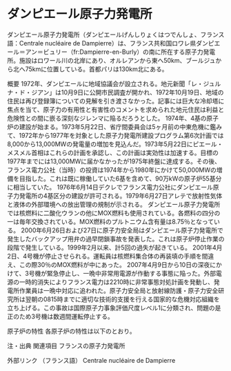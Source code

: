 # ダンピエール原子力発電所

ダンピエール原子力発電所（ダンピエールげんしりょくはつでんしょ、フランス語：Centrale nucléaire de Dampierre）は、フランス共和国ロワレ県ダンピエール＝アン＝ビュリー（fr:Dampierre-en-Burly）の南に所在する原子力発電所。施設はロワール川の北岸にあり、オルレアンから東へ50km、ブールジュから北へ75kmに位置している。首都パリは130km北にある。

概要
1972年、ダンピエールに地域協議会が設立される。地元新聞「レ・ジュルナ・ド・ジアン」は10月9日に公開市民調査が開かれ、1972年10月19日、地域の住民は再び登録簿についての見解を引き渡さなかった。記事には巨大な冷却塔に焦点を当て、原子力の有用性と有害性のコメントを求められた地元住民は利益と危険性との間に嵌る深刻なジレンマに陥るだろうとした。
1974年、4基の原子炉の建設が始まる。1973年5月22日、省庁間委員会は5ヶ月前の中東危機に鑑みて、1972年から1977年を対象とした原子力発電所建設プログラム第6次計画では8,000から13,000MWの発電量の増加を見込んだ。1973年5月22日にピエール・メスメル首相はこれらの計画を承認し、この計画は実効性は加速する。目標の1977年までには13,000MWに届かなかったが1975年終盤に達成する。その後、フランス電力公社（当時）の投資は1974年から1980年にかけて50,000MWの増備を目指した。これは既に稼働していた6基を含めて、90万kWの原子炉55基分に相当していた。
1976年6月14日デクレでフランス電力公社にダンピエール原子力発電所の4基区分の建設が許可される。1979年6月27日アレテで放射性気体と液体の外部環境への放出管理の規制が示される。
ダンピエール原子力発電所では核燃料に二酸化ウランの他にMOX燃料も使用されている。各燃料の四分の一は毎年交換されている。MOX燃料のプルトニウム含有量は8.75％となっている。
2000年6月26日および27日に原子力安全局はダンピエール原子力発電所で発生したバックアップ用弁の過早閉鎖事故を発表した。これは原子炉停止作業の段階で発生している。1999年2月以来、計5回の過失が起きている。
2001年4月2日、4号機が停止させられる。運転員は核燃料集合体の再装填の手順を間違え、この際30％のMOX燃料が中にあった。
2007年4月9日から10日の深夜にかけて、3号機が緊急停止し、一晩中非常用電源が作動する事態に陥った。外部電源の一時的消失によりフランス電力は2210時に非常事態対処計画を発動し、発電所作業員は一晩中対応に追われた。原子力安全局と放射線防護・原子力安全研究所は翌朝の0815時までに適切な技術的支援を行える国家的な危機対応組織を立ち上げる。この事故は国際原子力事象評価尺度レベル1に分類され、問題の是正のため3号機は数週間運転停止する。

原子炉の特性
各原子炉の特性は以下のとおり。

注・出典
関連項目
フランスの原子力発電所

外部リンク
（フランス語） Centrale nucléaire de Dampierre